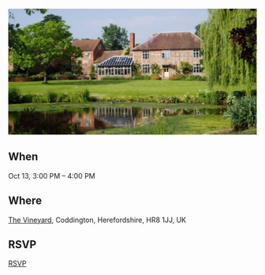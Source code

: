 ![The Vineyard, Coddington](/assets/images/coddington-house.jpg)


When
----

Oct 13, 3:00 PM – 4:00 PM

Where
-----

[The Vineyard](https://coddingtonvineyard.co.uk/), Coddington, Herefordshire, HR8 1JJ, UK

RSVP
----

[RSVP](https://goo.gl/forms/IFg6VSgphfsmZ5pi2)

